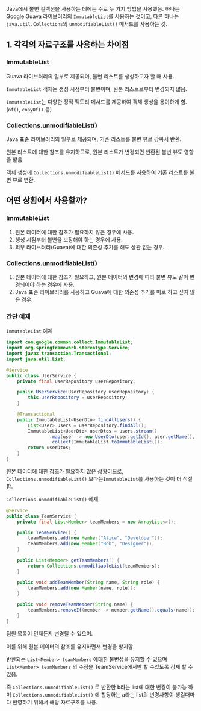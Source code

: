 
Java에서 불변 컬렉션을 사용하는 데에는 주로 두 가지 방법을 사용했음. 
하나는 Google Guava 라이브러리의 `ImmutableList`를 사용하는 것이고, 다른 하나는 `java.util.Collections`의 `unmodifiableList()` 메서드를 사용하는 것. 

## 1. 각각의 자료구조를 사용하는 차이점

### ImmutableList

Guava 라이브러리의 일부로 제공되며, 불변 리스트를 생성하고자 할 때 사용.

 `ImmutableList` 객체는 생성 시점부터 불변이며, 원본 리스트로부터 변경되지 않음.
 
`ImmutableList`는 다양한 정적 팩토리 메서드를 제공하여 객체 생성을 용이하게 함.
 (`of()`, `copyOf()` 등)


### Collections.unmodifiableList()

Java 표준 라이브러리의 일부로 제공되며, 기존 리스트를 불변 뷰로 감싸서 반환.

원본 리스트에 대한 참조를 유지하므로, 원본 리스트가 변경되면 반환된 불변 뷰도 영향을 받음.

객체 생성에 `Collections.unmodifiableList()` 메서드를 사용하여 기존 리스트를 불변 뷰로 변환.

## 어떤 상황에서 사용할까?

### ImmutableList

1. 원본 데이터에 대한 참조가 필요하지 않은 경우에 사용.
2. 생성 시점부터 불변을 보장해야 하는 경우에 사용.
3. 외부 라이브러리(Guava)에 대한 의존성 추가를 해도 상관 없는 경우.

### Collections.unmodifiableList()

1. 원본 데이터에 대한 참조가 필요하고, 원본 데이터의 변경에 따라 불변 뷰도 같이 변경되어야 하는 경우에 사용.
2. Java 표준 라이브러리를 사용하고 Guava에 대한 의존성 추가를 따로 하고 싶지 않은 경우.

### 간단 예제

`ImmutableList` 예제

```java
import com.google.common.collect.ImmutableList;
import org.springframework.stereotype.Service;
import javax.transaction.Transactional;
import java.util.List;

@Service
public class UserService {
    private final UserRepository userRepository;

    public UserService(UserRepository userRepository) {
        this.userRepository = userRepository;
    }

    @Transactional
    public ImmutableList<UserDto> findAllUsers() {
        List<User> users = userRepository.findAll();
        ImmutableList<UserDto> userDtos = users.stream()
                .map(user -> new UserDto(user.getId(), user.getName(), user.getEmail()))
                .collect(ImmutableList.toImmutableList());
        return userDtos;
    }
}

```

원본 데이터에 대한 참조가 필요하지 않은 상황이므로, `Collections.unmodifiableList()` 보다는`ImmutableList`를 사용하는 것이 더 적절함.

`Collections.unmodifiableList()` 예제

```java
@Service
public class TeamService {
    private final List<Member> teamMembers = new ArrayList<>();

    public TeamService() {
        teamMembers.add(new Member("Alice", "Developer"));
        teamMembers.add(new Member("Bob", "Designer"));
    }

    public List<Member> getTeamMembers() {
        return Collections.unmodifiableList(teamMembers);
    }

    public void addTeamMember(String name, String role) {
        teamMembers.add(new Member(name, role));
    }

    public void removeTeamMember(String name) {
        teamMembers.removeIf(member -> member.getName().equals(name));
    }
}

```

팀원 목록이 언제든지 변경될 수 있으며. 

이를 위해 원본 데이터의 참조를 유지하면서 변경을 방지함.

반환되는 `List<Member> teamMembers` 에대한 불변성을 유지할 수 있으며 `List<Member> teamMembers` 의 수정을 TeamService에서만 할 수있도록 강제 할 수 있음.

즉 `Collections.unmodifiableList()` 로 반환한 b라는 list에 대한 변경이 불가능 하며 `Collections.unmodifiableList()` 에 할당하는 a라는 list의 변경사항이 생길때마다 반영하기 위해서 해당 자료구조를 사용.